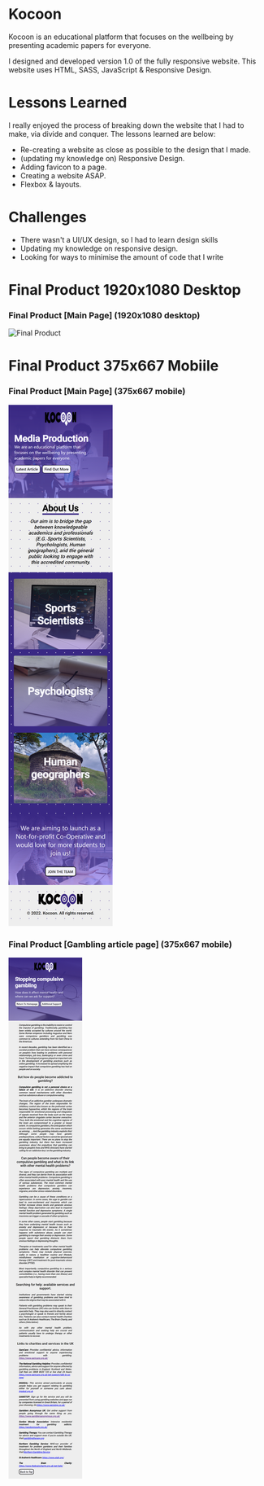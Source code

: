 # Kocoon
Kocoon is an educational platform that focuses on the wellbeing by presenting academic papers for everyone.

I designed and developed version 1.0 of the fully responsive website. This website uses HTML, SASS, JavaScript & Responsive Design.

# Lessons Learned

I really enjoyed the process of breaking down the website that I had to make, via divide and conquer. The lessons learned are below:

* Re-creating a website as close as possible to the design that I made.
* (updating my knowledge on) Responsive Design.
* Adding favicon to a page.
* Creating a website ASAP.
* Flexbox & layouts.

# Challenges

* There wasn't a UI/UX design, so I had to learn design skills
* Updating my knowledge on responsive design.
* Looking for ways to minimise the amount of code that I write


# Final Product 1920x1080 Desktop

### Final Product [Main Page] (1920x1080 desktop)
![Final Product](https://github.com/JoshuasProgramming/Kocoon/blob/main/images/Kocoon%201.png)

# Final Product 375x667 Mobiile 

### Final Product [Main Page] (375x667 mobile)
![Final Product](https://github.com/JoshuasProgramming/Kocoon/blob/main/images/Kocoon%202.png)

### Final Product [Gambling article page] (375x667 mobile)
![Final Product](https://github.com/JoshuasProgramming/Kocoon/blob/main/images/Kocoon%203.png)
